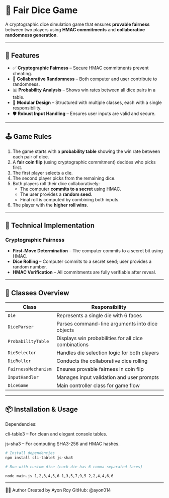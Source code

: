 # 🎲 Fair Dice Game

A cryptographic dice simulation game that ensures **provable fairness** between two players using **HMAC commitments** and **collaborative randomness generation**.

---

## 🚀 Features

- ✅ **Cryptographic Fairness** – Secure HMAC commitments prevent cheating.
- 🤝 **Collaborative Randomness** – Both computer and user contribute to randomness.
- 📊 **Probability Analysis** – Shows win rates between all dice pairs in a table.
- 🧩 **Modular Design** – Structured with multiple classes, each with a single responsibility.
- 🛡️ **Robust Input Handling** – Ensures user inputs are valid and secure.

---

## 🕹️ Game Rules

1. The game starts with a **probability table** showing the win rate between each pair of dice.
2. A **fair coin flip** (using cryptographic commitment) decides who picks first.
3. The first player selects a die.
4. The second player picks from the remaining dice.
5. Both players roll their dice collaboratively:
   - The computer **commits to a secret** using HMAC.
   - The user provides a **random seed**.
   - Final roll is computed by combining both inputs.
6. The player with the **higher roll wins**.

---

## 🔐 Technical Implementation

### Cryptographic Fairness

- **First-Move Determination** – The computer commits to a secret bit using HMAC.
- **Dice Rolling** – Computer commits to a secret seed; user provides a random number.
- **HMAC Verification** – All commitments are fully verifiable after reveal.

---

## 🧱 Classes Overview

| Class              | Responsibility                                      |
|--------------------|------------------------------------------------------|
| `Die`              | Represents a single die with 6 faces                |
| `DiceParser`       | Parses command-line arguments into dice objects     |
| `ProbabilityTable` | Displays win probabilities for all dice combinations|
| `DieSelector`      | Handles die selection logic for both players        |
| `DieRoller`        | Conducts the collaborative dice rolling             |
| `FairnessMechanism`| Ensures provable fairness in coin flip              |
| `InputHandler`     | Manages input validation and user prompts           |
| `DiceGame`         | Main controller class for game flow                 |

---

## 📦 Installation & Usage

Dependencies:

cli-table3 – For clean and elegant console tables.

js-sha3 – For computing SHA3-256 and HMAC hashes.

```bash
# Install dependencies
npm install cli-table3 js-sha3

# Run with custom dice (each die has 6 comma-separated faces)

node main.js 1,2,3,4,5,6 1,3,5,7,9,5 2,2,4,4,6,6

```
---

👨‍💻 Author
Created by Ayon Roy
GitHub: @ayon014

